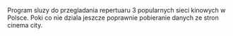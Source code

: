 Program sluzy do przegladania repertuaru 3 popularnych sieci kinowych w Polsce. 
Poki co nie dziala jeszcze poprawnie pobieranie danych ze stron cinema city. 
